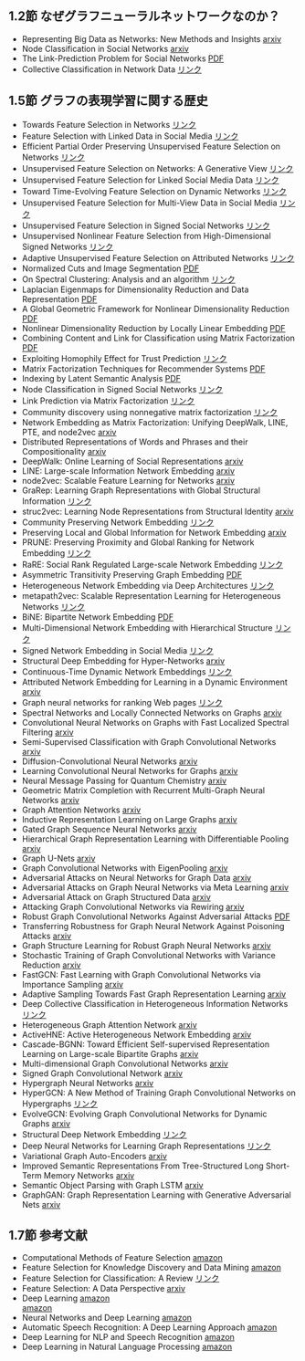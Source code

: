 ## 1.2節 なぜグラフニューラルネットワークなのか？
- Representing Big Data as Networks: New Methods and Insights [arxiv](https://arxiv.org/abs/1712.09648)
- Node Classification in Social Networks [arxiv](https://arxiv.org/abs/1101.3291)
- The Link-Prediction Problem for Social Networks [PDF](https://cs.carleton.edu/faculty/dlibenno/papers/link-prediction/link.pdf)
- Collective Classification in Network Data [リンク](https://ojs.aaai.org/aimagazine/index.php/aimagazine/article/view/2157)
## 1.5節 グラフの表現学習に関する歴史
- Towards Feature Selection in Networks [リンク](https://citeseerx.ist.psu.edu/document?repid=rep1&type=pdf&doi=1d9e493a34df3fc2d7eec5b343ea91f9fc474678)
- Feature Selection with Linked Data in Social Media [リンク](https://epubs.siam.org/doi/10.1137/1.9781611972825.11)
- Efficient Partial Order Preserving Unsupervised Feature Selection on Networks [リンク](https://epubs.siam.org/doi/10.1137/1.9781611974010.10)
- Unsupervised Feature Selection on Networks: A Generative View [リンク](https://ojs.aaai.org/index.php/AAAI/article/view/10309)
- Unsupervised Feature Selection for Linked Social Media Data [リンク](https://www.semanticscholar.org/paper/Unsupervised-feature-selection-for-linked-social-Tang-Liu/ec8c47ef5797976594c7b784dcad6776743ef014)
- Toward Time-Evolving Feature Selection on Dynamic Networks [リンク](https://www.semanticscholar.org/paper/Toward-Time-Evolving-Feature-Selection-on-Dynamic-Li-Hu/f831be455cba1db826715e3caf7957fae1e5169d)
- Unsupervised Feature Selection for Multi-View Data in Social Media [リンク](https://www.semanticscholar.org/paper/Unsupervised-Feature-Selection-for-Multi-View-Data-Tang-Hu/27e2af1d9775974485ff0b642aec57326a791411)
- Unsupervised Feature Selection in Signed Social Networks [リンク](https://dl.acm.org/doi/10.1145/3097983.3098106)
- Unsupervised Nonlinear Feature Selection from High-Dimensional Signed Networks [リンク](https://ojs.aaai.org/index.php/AAAI/article/view/5839)
- Adaptive Unsupervised Feature Selection on Attributed Networks [リンク](https://dl.acm.org/doi/10.1145/3292500.3330856)
- Normalized Cuts and Image Segmentation [PDF](https://people.eecs.berkeley.edu/~malik/papers/SM-ncut.pdf)
- On Spectral Clustering: Analysis and an algorithm [リンク](https://papers.nips.cc/paper_files/paper/2001/hash/801272ee79cfde7fa5960571fee36b9b-Abstract.html)
- Laplacian Eigenmaps for Dimensionality Reduction and Data Representation [PDF](https://www2.imm.dtu.dk/projects/manifold/Papers/Laplacian.pdf)
- A Global Geometric Framework for Nonlinear Dimensionality Reduction [PDF](https://www.robots.ox.ac.uk/~az/lectures/ml/tenenbaum-isomap-Science2000.pdf)
- Nonlinear Dimensionality Reduction by Locally Linear Embedding [PDF](https://www.robots.ox.ac.uk/~az/lectures/ml/lle.pdf)
- Combining Content and Link for Classification using Matrix Factorization [PDF](https://www.dbs.ifi.lmu.de/~yu_k/sigir2007_mf.pdf)
- Exploiting Homophily Effect for Trust Prediction [リンク](https://www.semanticscholar.org/paper/Exploiting-homophily-effect-for-trust-prediction-Tang-Gao/04b3e9e7abe8b2d0be8ddfe080750bc4cb9473d9)
- Matrix Factorization Techniques for Recommender Systems [PDF](https://datajobs.com/data-science-repo/Recommender-Systems-%5BNetflix%5D.pdf)
- Indexing by Latent Semantic Analysis [PDF](https://wordvec.colorado.edu/papers/Deerwester_1990.pdf)
- Node Classification in Signed Social Networks [リンク](https://www.semanticscholar.org/paper/Node-Classification-in-Signed-Social-Networks-Tang-Aggarwal/41a08affbb5c847d6f2a82d5ae4be9ed5df52353)
- Link Prediction via Matrix Factorization [リンク](https://link.springer.com/chapter/10.1007/978-3-642-23783-6_28#preview)
- Community discovery using nonnegative matrix factorization [リンク](https://citeseerx.ist.psu.edu/document?repid=rep1&type=pdf&doi=df89be8356e1f2c6bd2269ef6fb1bc326c149e50)
- Network Embedding as Matrix Factorization: Unifying DeepWalk, LINE, PTE, and node2vec [arxiv](https://arxiv.org/abs/1710.02971)
- Distributed Representations of Words and Phrases and their Compositionality [arxiv](https://arxiv.org/abs/1310.4546)
- DeepWalk: Online Learning of Social Representations [arxiv](https://arxiv.org/abs/1403.6652)
- LINE: Large-scale Information Network Embedding [arxiv](https://arxiv.org/abs/1503.03578)
- node2vec: Scalable Feature Learning for Networks [arxiv](https://arxiv.org/abs/1607.00653)
- GraRep: Learning Graph Representations with Global Structural Information [リンク](https://paperswithcode.com/paper/grarep-learning-graph-representations-with)
- struc2vec: Learning Node Representations from Structural Identity [arxiv](https://arxiv.org/abs/1704.03165)
- Community Preserving Network Embedding [リンク](https://ojs.aaai.org/index.php/AAAI/article/view/10488)
- Preserving Local and Global Information for Network Embedding [arxiv](https://arxiv.org/abs/1710.07266)
- PRUNE: Preserving Proximity and Global Ranking for Network Embedding [リンク](https://proceedings.neurips.cc/paper/2017/hash/cdd96eedd7f695f4d61802f8105ba2b0-Abstract.html)
- RaRE: Social Rank Regulated Large-scale Network Embedding [リンク](https://dl.acm.org/doi/abs/10.1145/3178876.3186102)
- Asymmetric Transitivity Preserving Graph Embedding [PDF](https://www.kdd.org/kdd2016/papers/files/rfp0184-ouA.pdf)
- Heterogeneous Network Embedding via Deep Architectures [リンク](https://www.researchgate.net/publication/299970490_Heterogeneous_Network_Embedding_via_Deep_Architectures)
- metapath2vec: Scalable Representation Learning for Heterogeneous Networks [リンク](https://paperswithcode.com/paper/metapath2vec-scalable-representation-learning)
- BiNE: Bipartite Network Embedding [PDF](https://staff.ustc.edu.cn/~hexn/papers/sigir18-bipartiteNE.pdf)
- Multi-Dimensional Network Embedding with Hierarchical Structure [リンク](https://dl.acm.org/doi/10.1145/3159652.3159680)
- Signed Network Embedding in Social Media [リンク](https://epubs.siam.org/doi/10.1137/1.9781611974973.37)
- Structural Deep Embedding for Hyper-Networks [arxiv](https://arxiv.org/abs/1711.10146)
- Continuous-Time Dynamic Network Embeddings [リンク](https://dl.acm.org/doi/pdf/10.1145/3184558.3191526)
- Attributed Network Embedding for Learning in a Dynamic Environment [arxiv](https://arxiv.org/abs/1706.01860)
- Graph neural networks for ranking Web pages [リンク](https://www.semanticscholar.org/paper/Graph-neural-networks-for-ranking-Web-pages-Scarselli-Yong/769bfd4a4b45979cf83bb56c054ebcaaaf8b35d7)
- Spectral Networks and Locally Connected Networks on Graphs [arxiv](https://arxiv.org/abs/1312.6203)
- Convolutional Neural Networks on Graphs with Fast Localized Spectral Filtering [arxiv](https://arxiv.org/abs/1606.09375)
- Semi-Supervised Classification with Graph Convolutional Networks [arxiv](https://arxiv.org/abs/1609.02907)
- Diffusion-Convolutional Neural Networks [arxiv](https://arxiv.org/abs/1511.02136)
- Learning Convolutional Neural Networks for Graphs [arxiv](https://arxiv.org/abs/1605.05273)
- Neural Message Passing for Quantum Chemistry [arxiv](https://arxiv.org/abs/1704.01212)
- Geometric Matrix Completion with Recurrent Multi-Graph Neural Networks [arxiv](https://arxiv.org/abs/1704.06803)
- Graph Attention Networks [arxiv](https://arxiv.org/abs/1710.10903)
- Inductive Representation Learning on Large Graphs [arxiv](https://arxiv.org/abs/1706.02216)
- Gated Graph Sequence Neural Networks [arxiv](https://arxiv.org/abs/1511.05493)
- Hierarchical Graph Representation Learning with Differentiable Pooling [arxiv](https://arxiv.org/abs/1806.08804)
- Graph U-Nets [arxiv](https://arxiv.org/abs/1905.05178)
- Graph Convolutional Networks with EigenPooling [arxiv](https://arxiv.org/abs/1904.13107)
- Adversarial Attacks on Neural Networks for Graph Data [arxiv](https://arxiv.org/abs/1805.07984)
- Adversarial Attacks on Graph Neural Networks via Meta Learning [arxiv](https://arxiv.org/abs/1902.08412)
- Adversarial Attack on Graph Structured Data [arxiv](https://arxiv.org/abs/1806.02371)
- Attacking Graph Convolutional Networks via Rewiring [arxiv](https://arxiv.org/abs/1906.03750)
- Robust Graph Convolutional Networks Against Adversarial Attacks [PDF](https://pengcui.thumedialab.com/papers/RGCN.pdf)
- Transferring Robustness for Graph Neural Network Against Poisoning Attacks [arxiv](https://arxiv.org/abs/1908.07558)
- Graph Structure Learning for Robust Graph Neural Networks [arxiv](https://arxiv.org/abs/2005.10203)
- Stochastic Training of Graph Convolutional Networks with Variance Reduction [arxiv](https://arxiv.org/abs/1710.10568)
- FastGCN: Fast Learning with Graph Convolutional Networks via Importance Sampling [arxiv](https://arxiv.org/abs/1801.10247)
- Adaptive Sampling Towards Fast Graph Representation Learning [arxiv](https://arxiv.org/abs/1809.05343)
- Deep Collective Classification in Heterogeneous Information Networks [リンク](https://dl.acm.org/doi/10.1145/3178876.3186106)
- Heterogeneous Graph Attention Network [arxiv](https://arxiv.org/abs/1903.07293)
- ActiveHNE: Active Heterogeneous Network Embedding [arxiv](https://arxiv.org/abs/1905.05659)
- Cascade-BGNN: Toward Efficient Self-supervised Representation Learning on Large-scale Bipartite Graphs [arxiv](https://arxiv.org/abs/1906.11994)
- Multi-dimensional Graph Convolutional Networks [arxiv](https://arxiv.org/abs/1808.06099)
- Signed Graph Convolutional Network [arxiv](https://arxiv.org/abs/1808.06354)
- Hypergraph Neural Networks [arxiv](https://arxiv.org/abs/1809.09401)
- HyperGCN: A New Method of Training Graph Convolutional Networks on Hypergraphs [リンク](https://dl.acm.org/doi/10.5555/3454287.3454422)
- EvolveGCN: Evolving Graph Convolutional Networks for Dynamic Graphs [arxiv](https://arxiv.org/abs/1902.10191)
- Structural Deep Network Embedding [リンク](https://dl.acm.org/doi/10.1145/2939672.2939753)
- Deep Neural Networks for Learning Graph Representations [リンク](https://ojs.aaai.org/index.php/AAAI/article/view/10179)
- Variational Graph Auto-Encoders [arxiv](https://arxiv.org/abs/1611.07308)
- Improved Semantic Representations From Tree-Structured Long Short-Term Memory Networks [arxiv](https://arxiv.org/abs/1503.00075)
- Semantic Object Parsing with Graph LSTM [arxiv](https://arxiv.org/abs/1603.07063)
- GraphGAN: Graph Representation Learning with Generative Adversarial Nets [arxiv](https://arxiv.org/abs/1711.08267)
## 1.7節 参考文献
- Computational Methods of Feature Selection [amazon](https://www.amazon.co.jp/dp/1584888784)
- Feature Selection for Knowledge Discovery and Data Mining [amazon](https://www.amazon.com/dp/079238198X)
- Feature Selection for Classification: A Review [リンク](https://www.semanticscholar.org/paper/Feature-Selection-for-Classification%3A-A-Review-Tang-Alelyani/ce2fa0dbf76d20369f793c11d2d8803880a9ab2d)
- Feature Selection: A Data Perspective [arxiv](https://arxiv.org/abs/1601.07996)
- Deep Learning [amazon](https://www.amazon.co.jp/dp/0262035618)  
[amazon](https://www.amazon.co.jp/dp/4048930621)
- Neural Networks and Deep Learning [amazon](https://www.amazon.co.jp/dp/3031296419)
- Automatic Speech Recognition: A Deep Learning Approach [amazon](https://www.amazon.co.jp/dp/1447169670)
- Deep Learning for NLP and Speech Recognition [amazon](https://www.amazon.co.jp/dp/3030145956)
- Deep Learning in Natural Language Processing [amazon](https://www.amazon.co.jp/dp/9811338485)